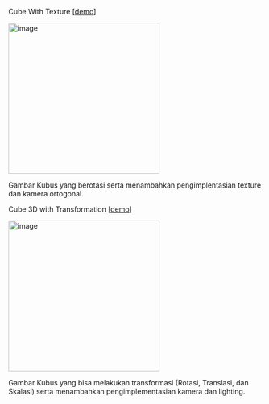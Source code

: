 Cube With Texture [[demo](https://codepen.io/Hanzzz123/full/xxvKrgJ)]

<img width="300" alt="image" src="https://github.com/user-attachments/assets/e438d553-f794-4af8-8cf0-ca1bcb26512b">

Gambar Kubus yang berotasi serta menambahkan pengimplentasian texture dan kamera ortogonal.

Cube 3D with Transformation [[demo](https://codepen.io/Hanzzz123/full/ZEdNMjO)]

<img width="300" alt="image" src="https://github.com/user-attachments/assets/2909864b-1f19-4df2-86fc-705a6c581bf2">

Gambar Kubus yang bisa melakukan transformasi (Rotasi, Translasi, dan Skalasi) serta menambahkan pengimplementasian kamera dan lighting.

